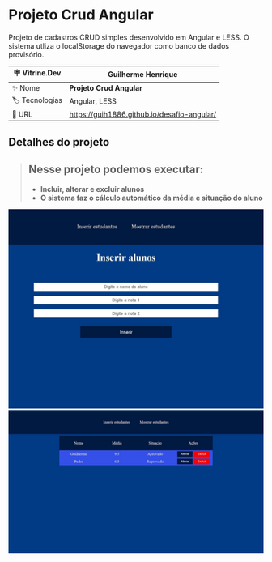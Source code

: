 # Projeto Crud Angular

Projeto de cadastros CRUD simples desenvolvido em Angular e LESS. O sistema utliza o localStorage do navegador como banco de dados provisório.

| :placard: Vitrine.Dev |    Guilherme Henrique    |
| -------------  | --- |
| :sparkles: Nome        | **Projeto Crud Angular**
| :label: Tecnologias | Angular, LESS
| :rocket: URL         | https://guih1886.github.io/desafio-angular/

## Detalhes do projeto

> ## Nesse projeto podemos executar:
>
> - **Incluir, alterar e excluir alunos**
> - **O sistema faz o cálculo automático da média e situação do aluno**

<!-- Inserir imagem com a #vitrinedev ao final do link -->
![](https://github.com/guih1886/desafio-angular/blob/main/src/assets/projeto_crudAngular.jpg#vitrinedev)
![](https://github.com/guih1886/desafio-angular/blob/main/src/assets/projeto_crudAngular2.jpg)
